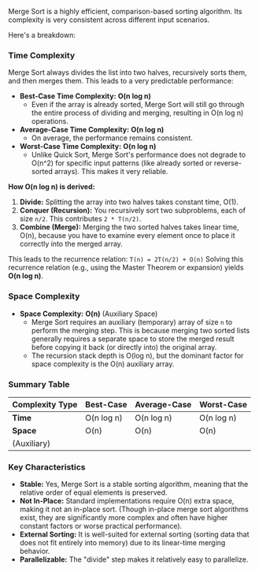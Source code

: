 Merge Sort is a highly efficient, comparison-based sorting algorithm. Its complexity is very consistent across different input scenarios.

Here's a breakdown:

### Time Complexity

Merge Sort always divides the list into two halves, recursively sorts them, and then merges them. This leads to a very predictable performance:

*   **Best-Case Time Complexity:** **O(n log n)**
    *   Even if the array is already sorted, Merge Sort will still go through the entire process of dividing and merging, resulting in O(n log n) operations.
*   **Average-Case Time Complexity:** **O(n log n)**
    *   On average, the performance remains consistent.
*   **Worst-Case Time Complexity:** **O(n log n)**
    *   Unlike Quick Sort, Merge Sort's performance does not degrade to O(n^2) for specific input patterns (like already sorted or reverse-sorted arrays). This makes it very reliable.

**How O(n log n) is derived:**

1.  **Divide:** Splitting the array into two halves takes constant time, O(1).
2.  **Conquer (Recursion):** You recursively sort two subproblems, each of size `n/2`. This contributes `2 * T(n/2)`.
3.  **Combine (Merge):** Merging the two sorted halves takes linear time, O(n), because you have to examine every element once to place it correctly into the merged array.

This leads to the recurrence relation: `T(n) = 2T(n/2) + O(n)`
Solving this recurrence relation (e.g., using the Master Theorem or expansion) yields **O(n log n)**.

### Space Complexity

*   **Space Complexity:** **O(n)** (Auxiliary Space)
    *   Merge Sort requires an auxiliary (temporary) array of size `n` to perform the merging step. This is because merging two sorted lists generally requires a separate space to store the merged result before copying it back (or directly into) the original array.
    *   The recursion stack depth is O(log n), but the dominant factor for space complexity is the O(n) auxiliary array.

### Summary Table

| Complexity Type | Best-Case | Average-Case | Worst-Case |
| :-------------- | :-------- | :----------- | :--------- |
| **Time**        | O(n log n) | O(n log n)   | O(n log n) |
| **Space**       | O(n)      | O(n)         | O(n)       |
| (Auxiliary)     |           |              |            |

### Key Characteristics

*   **Stable:** Yes, Merge Sort is a stable sorting algorithm, meaning that the relative order of equal elements is preserved.
*   **Not In-Place:** Standard implementations require O(n) extra space, making it not an in-place sort. (Though in-place merge sort algorithms exist, they are significantly more complex and often have higher constant factors or worse practical performance).
*   **External Sorting:** It is well-suited for external sorting (sorting data that does not fit entirely into memory) due to its linear-time merging behavior.
*   **Parallelizable:** The "divide" step makes it relatively easy to parallelize.